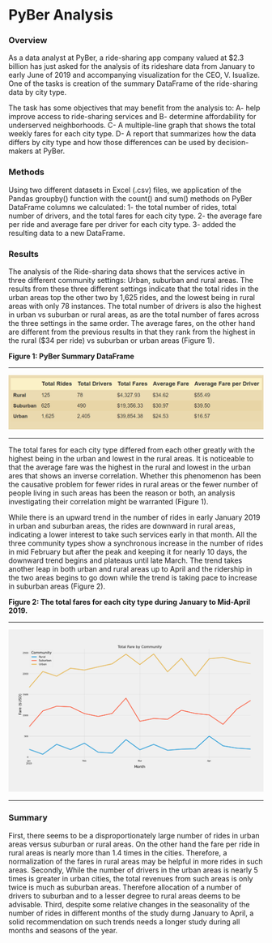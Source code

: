 # PyBer Analysis 

### Overview 
As a data analyst at PyBer, a ride-sharing app company valued at $2.3 billion has just asked for the analysis of its rideshare data from January to early June of 2019 and accompanying visualization for the CEO, V. Isualize. One of the tasks is creation of the summary DataFrame of the ride-sharing data by city type. 

The task has some objectives that may benefit from the analysis to:
  A-	help improve access to ride-sharing services and 
  B-	determine affordability for underserved neighborhoods.
  C-	A multiple-line graph that shows the total weekly fares for each city type. 
  D-	A report that summarizes how the data differs by city type and how those differences can be used by decision-makers at PyBer.


### Methods
Using two different datasets in Excel (.csv) files, we application of the Pandas groupby() function with the count() and sum() methods on PyBer DataFrame columns we calculated:
  1- the total number of rides, total number of drivers, and the total fares for each city type. 
  2- the average fare per ride and average fare per driver for each city type. 
  3- added the resulting data to a new DataFrame.

### Results
The analysis of the Ride-sharing data shows that the services active in three different community settings: Urban, suburban and rural areas. The results from these three different settings indicate that the total rides in the urban areas top the other two by 1,625 rides, and the lowest being in rural areas with only 78 instances. The total number of drivers is also the highest in urban vs suburban or rural areas, as are the total number of fares across the three settings in the same order. The average fares, on the other hand are different from the previous results in that they rank from the highest in the rural ($34 per ride) vs suburban or urban areas (Figure 1).  

**Figure 1: PyBer Summary DataFrame**

---------------
![Fig-0-1-PyBer-summary-DataFrame.png](https://github.com/BHashemi2021/PyBer_Analysis/blob/main/analysis/Fig-0-1-PyBer-summary-DataFrame.png)

----------------

The total fares for each city type differed from each other greatly with the highest being in the urban and lowest in the rural areas. It is noticeable to that the average fare was the highest in the rural and lowest in the urban ares that shows an inverse correlation. Whether this phenomenon has been the causative problem for fewer rides in rural areas or the fewer number of people living in such areas has been the reason or both, an analysis investigating their correlation might be warranted (Figure 1).

While there is an upward trend in the number of rides in early January 2019 in urban and suburban areas, the rides are downward in rural areas, indicating a lower interest to take such services early in that month. All the three community types show a synchronous increase in the number of rides in mid February but after the peak and keeping it for nearly 10 days, the downward trend begins and plateaus until late March. The trend takes another leap in both urban and rural areas up to April and the ridership in the two areas begins to go down while the trend is taking pace to increase in suburban areas (Figure 2).


**Figure 2: The total fares for each city type during January to Mid-April 2019.**

--------------------------
![Fig8.png](https://github.com/BHashemi2021/PyBer_Analysis/blob/main/analysis/Fig8.png)

--------------------------


### Summary
First, there seems to be a disproportionately large number of rides in urban areas versus suburban or rural areas. On the other hand the fare per ride in rural areas is nearly more than 1.4 times in the cities. Therefore, a normalization of the fares in rural areas may be helpful in more rides in such areas. Secondly, While the number of drivers in the urban areas is nearly 5 times is greater in urban cities, the total revenues from such areas is only twice is much as suburban areas. Therefore allocation of a number of drivers to suburban and to a lesser degree to rural areas deems to be advisable. Third, despite some relative changes in the seasonality of the number of rides in different months of the study durng January to April, a solid recommendation on such trends needs a longer study during all months and seasons of the year. 

 

 






